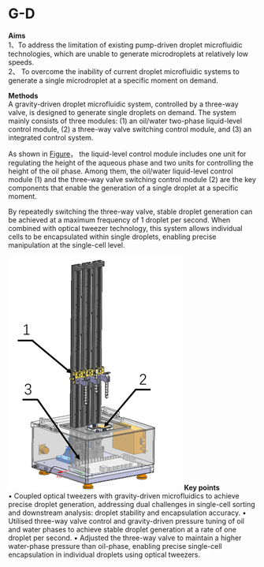 # G-D

**Aims**  
1、To address the limitation of existing pump-driven droplet microfluidic technologies, which are unable to generate microdroplets at relatively low speeds.<br>
2、 To overcome the inability of current droplet microfluidic systems to generate a single microdroplet at a specific moment on demand.

**Methods**  
A gravity-driven droplet microfluidic system, controlled by a three-way valve, is designed to generate single droplets on demand. The system mainly consists of three modules:
(1) an oil/water two-phase liquid-level control module,
(2) a three-way valve switching control module, and
(3) an integrated control system.

As shown in [Figure](images/Schematic%20of%20the%20Gravity-Driven%20Single-Droplet%20Generator.png)，
the liquid-level control module includes one unit for regulating the height of the aqueous phase and two units for controlling the height of the oil phase. Among them, the oil/water liquid-level control module (1) and the three-way valve switching control module (2) are the key components that enable the generation of a single droplet at a specific moment.

By repeatedly switching the three-way valve, stable droplet generation can be achieved at a maximum frequency of 1 droplet per second. When combined with optical tweezer technology, this system allows individual cells to be encapsulated within single droplets, enabling precise manipulation at the single-cell level.

![Schematic of the Gravity-Driven Single-Droplet Generator](images/Schematic%20of%20the%20Gravity-Driven%20Single-Droplet%20Generator.png)
**Key points**  
•	Coupled optical tweezers with gravity-driven microfluidics to achieve precise droplet generation, addressing dual challenges in single-cell sorting and downstream analysis: droplet stability and encapsulation accuracy.</b>
•	Utilised three-way valve control and gravity-driven pressure tuning of oil and water phases to achieve stable droplet generation at a rate of one droplet per second.</b>
•	Adjusted the three-way valve to maintain a higher water-phase pressure than oil-phase, enabling precise single-cell encapsulation in individual droplets using optical tweezers.</b>

